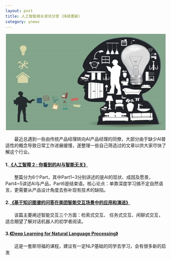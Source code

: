 ```yaml
---
layout: post
title: 人工智能相关资讯分享（持续更新）
category: ynews
---
```


<div align="center">
<img width="500" height="300" src="https://raw.githubusercontent.com/carrylaw/IMG/master/img/sucai42.jpg" /> 
</div> 

&emsp;&emsp;最近总遇到一些由传统产品经理转向AI产品经理的同僚，大部分由于缺少AI普适性的概念导致日常工作进展缓慢，遂整理一些自己筛选过的文章以供大家尽快了解这个行业。          

#### 1.[《人工智障 2 : 你看到的AI与智能无关》](https://www.jiqizhixin.com/articles/2019-01-21-2)      
&emsp;&emsp;整篇分为6个Part，其中Part1~3分别讲述的是AI的现状、成因及愿景，Part4~5讲述AI与产品，Part6是结束语。核心论点：单靠深度学习搞不定自然语言，更需要从产品设计角度去弥补现有技术的缺陷。        

#### 2.[《基于知识图谱的问答在美团智能交互场景中的应用和演进》](https://mp.weixin.qq.com/s/qn8k_6GmvTsW6TF786KWUw)      
&emsp;&emsp;该篇主要阐述智能交互三个方面：检索式交互、 任务式交互、闲聊式交互，适合期望了解对话机器人的初学者阅读。

#### 3.[《Deep Learning for Natural Language Processing》](http://cs224d.stanford.edu)  
&emsp;&emsp;这是一套斯坦福的课程，建议有一定NLP基础的同学去学习，会有很多新的启发